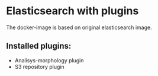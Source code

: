 # Elasticsearch with plugins

The docker-image is based on original elasticsearch image.

## Installed plugins:

* Analisys-morphology plugin
* S3 repository plugin
